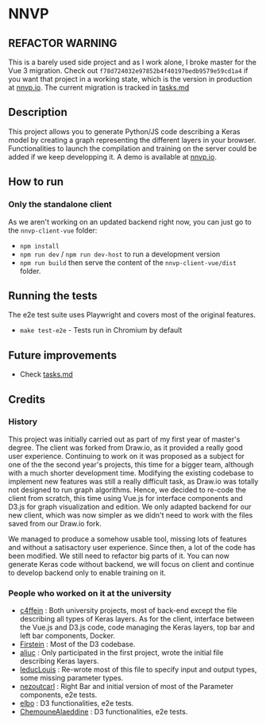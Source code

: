 # NNVP
## REFACTOR WARNING
This is a barely used side project and as I work alone, I broke master for the Vue 3 migration.
Check out `f78d724032e97852b4f40197bedb9579e59cd1a4` if you want that project in a working state, which is the version in production at [nnvp.io](https://nnvp.io). The current migration is tracked in [tasks.md](/tasks.md)

## Description
This project allows you to generate Python/JS code describing a Keras model by creating a graph representing the different layers in your browser.
Functionalities to launch the compilation and training on the server could be added if we keep developping it.
A demo is available at [nnvp.io](https://nnvp.io).

## How to run
### Only the standalone client
As we aren't working on an updated backend right now, you can just go to the `nnvp-client-vue` folder:
 - `npm install`
 - `npm run dev` / `npm run dev-host` to run a development version
 - `npm run build` then serve the content of the `nnvp-client-vue/dist` folder.

## Running the tests
The e2e test suite uses Playwright and covers most of the original features.
- `make test-e2e` - Tests run in Chromium by default

## Future improvements
- Check [tasks.md](/tasks.md)

## Credits
### History
This project was initially carried out as part of my first year of master's degree. The client was forked from Draw.io, as it provided a really good user experience.
Continuing to work on it was proposed as a subject for one of the the second year's projects, this time for a bigger team, although with a much shorter development time.
Modifying the existing codebase to implement new features was still a really difficult task, as Draw.io was totally not designed to run graph algorithms.
Hence, we decided to re-code the client from scratch, this time using Vue.js for interface components and D3.js for graph visualization and edition.
We only adapted backend for our new client, which was now simpler as we didn't need to work with the files saved from our Draw.io fork.

We managed to produce a somehow usable tool, missing lots of features and without a satisactory user experience.
Since then, a lot of the code has been modified. We still need to refactor big parts of it. You can now generate Keras code without backend, we will focus on client and continue to develop backend only to enable training on it.

### People who worked on it at the university
- [c4ffein](https://github.com/c4ffein) : Both university projects, most of back-end except the file describing all types of Keras layers. As for the client, interface between the Vue.js and D3.js code, code managing the Keras layers, top bar and left bar components, Docker.
- [Firstein](https://github.com/Firstein) : Most of the D3 codebase.
- [aliuc](https://github.com/aliuc) : Only participated in the first project, wrote the initial file describing Keras layers.
- [leducLouis](https://github.com/leducLouis) : Re-wrote most of this file to specify input and output types, some missing parameter types.
- [nezoutcarl](https://github.com/nezoutcarl) : Right Bar and initial version of most of the Parameter components, e2e tests.
- [elbo](https://github.com/elbo) : D3 functionalities, e2e tests.
- [ChemouneAlaeddine](https://github.com/ChemouneAlaeddine) : D3 functionalities, e2e tests.
